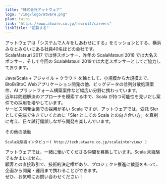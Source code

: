 ```yaml
---
title: "株式会社アットウェア"
logo: "/img/logo/atware.png"
plan: tairo
link: "https://www.atware.co.jp/recruit/careers"
linkTitle: "応募する"
---
```

アットウェアは「システムで人々をしあわせにする」をミッションとする、横浜みなとみらいにある社員40名ほどの会社です。  
ScalaMatsuri 2017 では侍スポンサー、昨年の ScalaMatsuri 2018 では大名スポンサー、そして今回の ScalaMatsuri 2019では大老スポンサーとしてご協力しております。  

Java/Scala + アジャイル + クラウド を軸として、小規模から大規模まで、BtoB/BtoC Webアプリケーション開発の他、ビッグデータの並列分散処理案件、AI プラットフォーム構築案件など幅広い分野に携わっています。  
近年は問題解決のアプローチを模索する中で、Scala が持つ可能性を見いだし案件での採用を増やしています。  
サービス開発企業での採用が多い Scala ですが、アットウェアでは、受託 SIer として先端で生きていくために「SIer としての Scala との向き合い方」を真剣に考え、日々試行錯誤しながら開発を楽しんでいます。

その他の活動

    Scala先駆者インタビュー( http://tech.atware.co.jp/scalainterview/ )

アットウェアでは、一緒に働いてくださる仲間を募集しています。Scala 未経験でもかまいません。  
顧客との直接取引で、技術的決定権があり、プロジェクト推進に裁量をもって、企画から開発・運用まで携わることができます。  
ぜひ、お気軽にお問い合わせください！